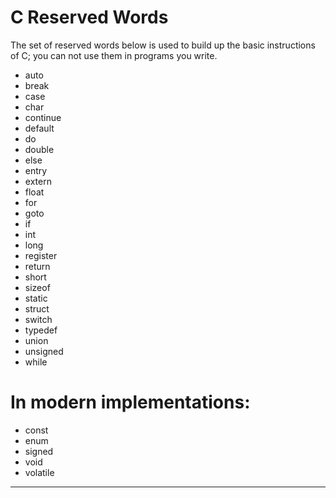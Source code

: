 # C Reserved Words

The set of reserved words below is used to build up the basic instructions of C; you can not use them in programs you write.

- auto
- break
- case
- char
- continue
- default
- do
- double
- else
- entry
- extern
- float 
- for 
- goto
- if
- int
- long
- register
- return
- short 
- sizeof
- static
- struct
- switch
- typedef
- union
- unsigned
- while

# In modern implementations:

- const
- enum 
- signed 
- void
- volatile 

---
